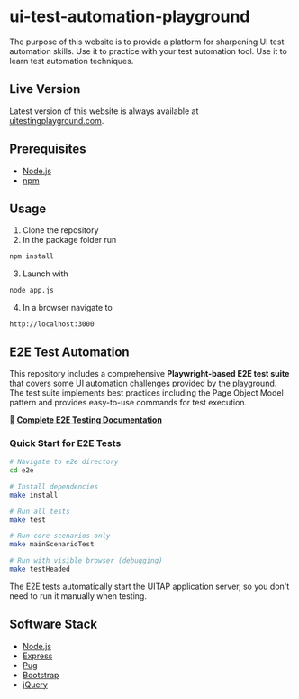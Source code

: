 # ui-test-automation-playground

The purpose of this website is to provide a platform for sharpening UI test automation skills. Use it to practice with your test automation tool. Use it to learn test automation techniques.

## Live Version

Latest version of this website is always available at [uitestingplayground.com](http://uitestingplayground.com).

## Prerequisites
- [Node.js](https://nodejs.org)
- [npm](https://www.npmjs.com/get-npm)

## Usage

1. Clone the repository
2. In the package folder run
```bash
npm install
```
3. Launch with
```bash
node app.js
```
4. In a browser navigate to
```
http://localhost:3000
```

## E2E Test Automation

This repository includes a comprehensive **Playwright-based E2E test suite** that covers some UI automation challenges provided by the playground. The test suite implements best practices including the Page Object Model pattern and provides easy-to-use commands for test execution.

📖 **[Complete E2E Testing Documentation](e2e/README.md)**

### Quick Start for E2E Tests

```bash
# Navigate to e2e directory
cd e2e

# Install dependencies
make install

# Run all tests
make test

# Run core scenarios only  
make mainScenarioTest

# Run with visible browser (debugging)
make testHeaded
```

The E2E tests automatically start the UITAP application server, so you don't need to run it manually when testing.

## Software Stack
- [Node.js](https://github.com/nodejs/node)
- [Express](https://github.com/expressjs/express/)
- [Pug](https://github.com/pugjs/pug)
- [Bootstrap](https://github.com/twbs/bootstrap)
- [jQuery](https://github.com/jquery/jquery)


